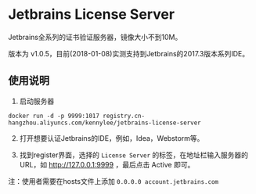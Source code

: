 # Jetbrains License Server

Jetbrains全系列的证书验证服务器，镜像大小不到10M。

版本为 v1.0.5，目前(2018-01-08)实测支持到Jetbrains的2017.3版本系列IDE。

## 使用说明

1. 启动服务器

```
docker run -d -p 9999:1017 registry.cn-hangzhou.aliyuncs.com/kennylee/jetbrains-license-server
```

2. 打开想要认证Jetbrains的IDE，例如，Idea，Webstorm等。

3. 找到register界面，选择的 `License Server` 的标签，在地址栏输入服务器的URL，如 http://127.0.0.1:9999 ，最后点击 Active 即可。

注：使用者需要在hosts文件上添加 `0.0.0.0 account.jetbrains.com`


